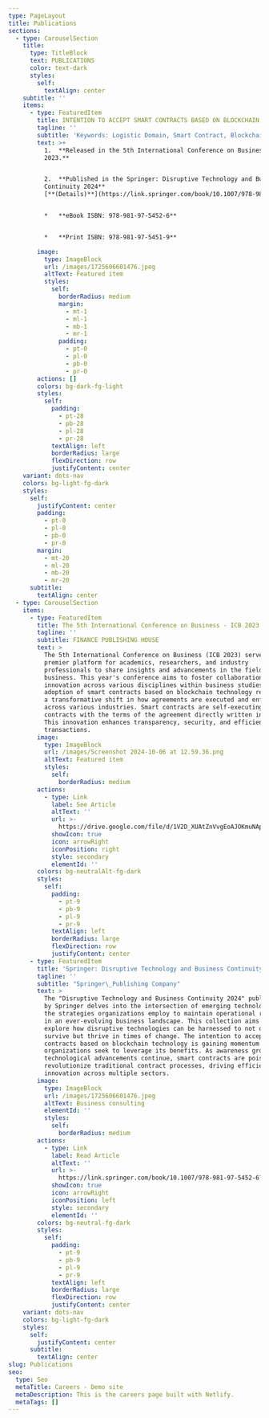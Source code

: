 ```yaml
---
type: PageLayout
title: Publications
sections:
  - type: CarouselSection
    title:
      type: TitleBlock
      text: PUBLICATIONS
      color: text-dark
      styles:
        self:
          textAlign: center
    subtitle: ''
    items:
      - type: FeaturedItem
        title: INTENTION TO ACCEPT SMART CONTRACTS BASED ON BLOCKCHAIN TECHNOLOGY
        tagline: ''
        subtitle: 'Keywords: Logistic Domain, Smart Contract, Blockchain, Technology.'
        text: >+
          1.  **Released in the 5th International Conference on Business - ICB
          2023.** 


          2.  **Published in the Springer: Disruptive Technology and Business
          Continuity 2024**
          [**(Details)**](https://link.springer.com/book/10.1007/978-981-97-5452-6?sap-outbound-id=6FC73683E8D5C225A3F801BBBE6CF98C4748DF4C\&utm_source=standard\&utm_medium=email\&utm_campaign=000_LAN36_0000019083_Book+author+congrats+NEW\&utm_content=EN_34155_20240903\&mkt-key=F7A1A70A77311EEF99E1D7921D7F483A)


          *   **eBook ISBN: 978-981-97-5452-6**


          *   **Print ISBN: 978-981-97-5451-9**

        image:
          type: ImageBlock
          url: /images/1725606601476.jpeg
          altText: Featured item
          styles:
            self:
              borderRadius: medium
              margin:
                - mt-1
                - ml-1
                - mb-1
                - mr-1
              padding:
                - pt-0
                - pl-0
                - pb-0
                - pr-0
        actions: []
        colors: bg-dark-fg-light
        styles:
          self:
            padding:
              - pt-28
              - pb-28
              - pl-28
              - pr-28
            textAlign: left
            borderRadius: large
            flexDirection: row
            justifyContent: center
    variant: dots-nav
    colors: bg-light-fg-dark
    styles:
      self:
        justifyContent: center
        padding:
          - pt-0
          - pl-0
          - pb-0
          - pr-0
        margin:
          - mt-20
          - ml-20
          - mb-20
          - mr-20
      subtitle:
        textAlign: center
  - type: CarouselSection
    items:
      - type: FeaturedItem
        title: The 5th International Conference on Business - ICB 2023.
        tagline: ''
        subtitle: FINANCE PUBLISHING HOUSE
        text: >
          The 5th International Conference on Business (ICB 2023) serves as a
          premier platform for academics, researchers, and industry
          professionals to share insights and advancements in the field of
          business. This year's conference aims to foster collaboration and
          innovation across various disciplines within business studies. The
          adoption of smart contracts based on blockchain technology represents
          a transformative shift in how agreements are executed and enforced
          across various industries. Smart contracts are self-executing
          contracts with the terms of the agreement directly written into code.
          This innovation enhances transparency, security, and efficiency in
          transactions.
        image:
          type: ImageBlock
          url: /images/Screenshot 2024-10-06 at 12.59.36.png
          altText: Featured item
          styles:
            self:
              borderRadius: medium
        actions:
          - type: Link
            label: See Article
            altText: ''
            url: >-
              https://drive.google.com/file/d/1V2D_XUAtZnVvgEoAJOKmuNAp6hWgUFn5/view
            showIcon: true
            icon: arrowRight
            iconPosition: right
            style: secondary
            elementId: ''
        colors: bg-neutralAlt-fg-dark
        styles:
          self:
            padding:
              - pt-9
              - pb-9
              - pl-9
              - pr-9
            textAlign: left
            borderRadius: large
            flexDirection: row
            justifyContent: center
      - type: FeaturedItem
        title: 'Springer: Disruptive Technology and Business Continuity 2024'
        tagline: ''
        subtitle: "Springer\_Publishing Company"
        text: >
          The "Disruptive Technology and Business Continuity 2024" publication
          by Springer delves into the intersection of emerging technologies and
          the strategies organizations employ to maintain operational resilience
          in an ever-evolving business landscape. This collection aims to
          explore how disruptive technologies can be harnessed to not only
          survive but thrive in times of change. The intention to accept smart
          contracts based on blockchain technology is gaining momentum as
          organizations seek to leverage its benefits. As awareness grows and
          technological advancements continue, smart contracts are poised to
          revolutionize traditional contract processes, driving efficiency and
          innovation across multiple sectors.
        image:
          type: ImageBlock
          url: /images/1725606601476.jpeg
          altText: Business consulting
          elementId: ''
          styles:
            self:
              borderRadius: medium
        actions:
          - type: Link
            label: Read Article
            altText: ''
            url: >-
              https://link.springer.com/book/10.1007/978-981-97-5452-6?sap-outbound-id=6FC73683E8D5C225A3F801BBBE6CF98C4748DF4C&utm_source=standard&utm_medium=email&utm_campaign=000_LAN36_0000019083_Book+author+congrats+NEW&utm_content=EN_34155_20240903&mkt-key=F7A1A70A77311EEF99E1D7921D7F483A
            showIcon: true
            icon: arrowRight
            iconPosition: left
            style: secondary
            elementId: ''
        colors: bg-neutral-fg-dark
        styles:
          self:
            padding:
              - pt-9
              - pb-9
              - pl-9
              - pr-9
            textAlign: left
            borderRadius: large
            flexDirection: row
            justifyContent: center
    variant: dots-nav
    colors: bg-light-fg-dark
    styles:
      self:
        justifyContent: center
      subtitle:
        textAlign: center
slug: Publications
seo:
  type: Seo
  metaTitle: Careers - Demo site
  metaDescription: This is the careers page built with Netlify.
  metaTags: []
---
```

